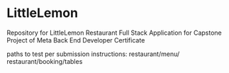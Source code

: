 # LittleLemon
Repository for LittleLemon Restaurant Full Stack Application for Capstone Project of Meta Back End Developer Certificate

paths to test per submission instructions:
restaurant/menu/
restaurant/booking/tables
